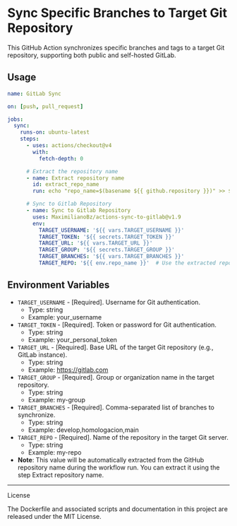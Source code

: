 # Sync Specific Branches to Target Git Repository

This GitHub Action synchronizes specific branches and tags to a target Git repository, supporting both public and self-hosted GitLab.

## Usage

```yaml
name: GitLab Sync

on: [push, pull_request]

jobs:
  sync:
    runs-on: ubuntu-latest
    steps:
      - uses: actions/checkout@v4
        with:
          fetch-depth: 0

      # Extract the repository name
      - name: Extract repository name
        id: extract_repo_name
        run: echo "repo_name=$(basename ${{ github.repository }})" >> $GITHUB_ENV

      # Sync to Gitlab Repository
      - name: Sync to Gitlab Repository
        uses: MaximilianoBz/actions-sync-to-gitlab@v1.9
        env:
          TARGET_USERNAME: '${{ vars.TARGET_USERNAME }}'
          TARGET_TOKEN: '${{ secrets.TARGET_TOKEN }}'
          TARGET_URL: '${{ vars.TARGET_URL }}'
          TARGET_GROUP: '${{ secrets.TARGET_GROUP }}'
          TARGET_BRANCHES: '${{ vars.TARGET_BRANCHES }}'
          TARGET_REPO: '${{ env.repo_name }}'  # Use the extracted repository name
```

##  Environment Variables
*	`TARGET_USERNAME` - [Required]. Username for Git authentication.
	*	Type: string
	*	Example: your_username
*	`TARGET_TOKEN` - [Required]. Token or password for Git authentication.
	*	Type: string
	*	Example: your_personal_token
*	`TARGET_URL` - [Required]. Base URL of the target Git repository (e.g., GitLab instance).
	*	Type: string
	*	Example: https://gitlab.com
*	`TARGET_GROUP` - [Required]. Group or organization name in the target repository.
	*	Type: string
	*	Example: my-group
*	`TARGET_BRANCHES` - [Required]. Comma-separated list of branches to synchronize.
	*	Type: string
	*	Example: develop,homologacion,main
*	`TARGET_REPO` - [Required]. Name of the repository in the target Git server.
	*	Type: string
	*	Example: my-repo
  * __Note__: This value will be automatically extracted from the GitHub repository name during the workflow run. You can extract it using the step Extract repository name.

---

License

The Dockerfile and associated scripts and documentation in this project are released under the MIT License.